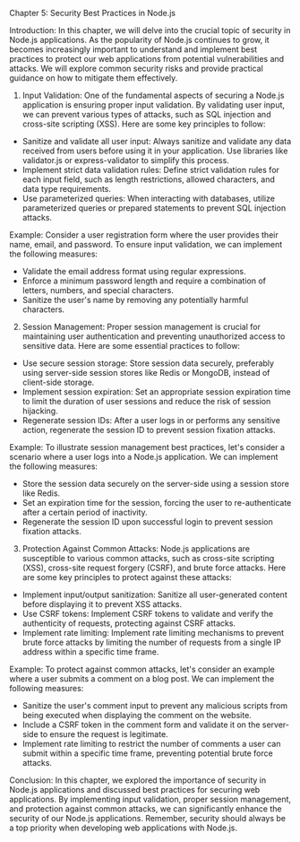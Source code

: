 Chapter 5: Security Best Practices in Node.js

Introduction:
In this chapter, we will delve into the crucial topic of security in Node.js applications. As the popularity of Node.js continues to grow, it becomes increasingly important to understand and implement best practices to protect our web applications from potential vulnerabilities and attacks. We will explore common security risks and provide practical guidance on how to mitigate them effectively.

1. Input Validation:
One of the fundamental aspects of securing a Node.js application is ensuring proper input validation. By validating user input, we can prevent various types of attacks, such as SQL injection and cross-site scripting (XSS). Here are some key principles to follow:

- Sanitize and validate all user input: Always sanitize and validate any data received from users before using it in your application. Use libraries like validator.js or express-validator to simplify this process.
- Implement strict data validation rules: Define strict validation rules for each input field, such as length restrictions, allowed characters, and data type requirements.
- Use parameterized queries: When interacting with databases, utilize parameterized queries or prepared statements to prevent SQL injection attacks.

Example:
Consider a user registration form where the user provides their name, email, and password. To ensure input validation, we can implement the following measures:

- Validate the email address format using regular expressions.
- Enforce a minimum password length and require a combination of letters, numbers, and special characters.
- Sanitize the user's name by removing any potentially harmful characters.

2. Session Management:
Proper session management is crucial for maintaining user authentication and preventing unauthorized access to sensitive data. Here are some essential practices to follow:

- Use secure session storage: Store session data securely, preferably using server-side session stores like Redis or MongoDB, instead of client-side storage.
- Implement session expiration: Set an appropriate session expiration time to limit the duration of user sessions and reduce the risk of session hijacking.
- Regenerate session IDs: After a user logs in or performs any sensitive action, regenerate the session ID to prevent session fixation attacks.

Example:
To illustrate session management best practices, let's consider a scenario where a user logs into a Node.js application. We can implement the following measures:

- Store the session data securely on the server-side using a session store like Redis.
- Set an expiration time for the session, forcing the user to re-authenticate after a certain period of inactivity.
- Regenerate the session ID upon successful login to prevent session fixation attacks.

3. Protection Against Common Attacks:
Node.js applications are susceptible to various common attacks, such as cross-site scripting (XSS), cross-site request forgery (CSRF), and brute force attacks. Here are some key principles to protect against these attacks:

- Implement input/output sanitization: Sanitize all user-generated content before displaying it to prevent XSS attacks.
- Use CSRF tokens: Implement CSRF tokens to validate and verify the authenticity of requests, protecting against CSRF attacks.
- Implement rate limiting: Implement rate limiting mechanisms to prevent brute force attacks by limiting the number of requests from a single IP address within a specific time frame.

Example:
To protect against common attacks, let's consider an example where a user submits a comment on a blog post. We can implement the following measures:

- Sanitize the user's comment input to prevent any malicious scripts from being executed when displaying the comment on the website.
- Include a CSRF token in the comment form and validate it on the server-side to ensure the request is legitimate.
- Implement rate limiting to restrict the number of comments a user can submit within a specific time frame, preventing potential brute force attacks.

Conclusion:
In this chapter, we explored the importance of security in Node.js applications and discussed best practices for securing web applications. By implementing input validation, proper session management, and protection against common attacks, we can significantly enhance the security of our Node.js applications. Remember, security should always be a top priority when developing web applications with Node.js.